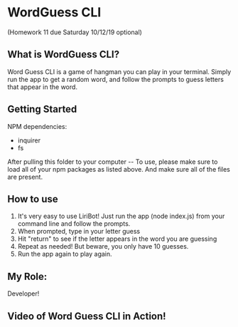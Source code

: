 # WordGuess CLI

(Homework 11 due Saturday 10/12/19 optional)

## What is WordGuess CLI?

Word Guess CLI is a game of hangman you can play in your terminal. Simply run the app to get a random word, and follow the prompts to guess letters that appear in the word.

## Getting Started

NPM dependencies:

- inquirer
- fs

After pulling this folder to your computer -- To use, please make sure to load all of your npm packages as listed above. And make sure all of the files are present.

## How to use

1. It's very easy to use LiriBot! Just run the app (node index.js) from your command line and follow the prompts.
2. When prompted, type in your letter guess
3. Hit "return" to see if the letter appears in the word you are guessing
4. Repeat as needed! But beware, you only have 10 guesses.
5. Run the app again to play again.

## My Role:

Developer!

## Video of Word Guess CLI in Action!

<!-- LINK TO VIDEO -->
